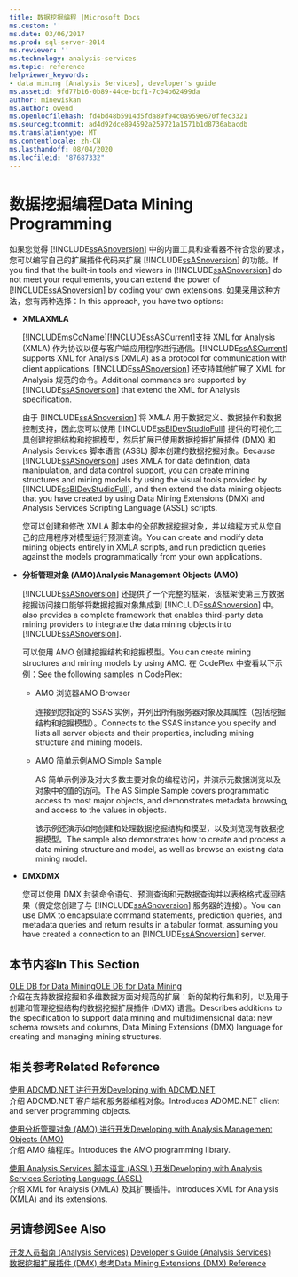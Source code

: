 ```yaml
---
title: 数据挖掘编程 |Microsoft Docs
ms.custom: ''
ms.date: 03/06/2017
ms.prod: sql-server-2014
ms.reviewer: ''
ms.technology: analysis-services
ms.topic: reference
helpviewer_keywords:
- data mining [Analysis Services], developer's guide
ms.assetid: 9fd77b16-0b89-44ce-bcf1-7c04b62499da
author: minewiskan
ms.author: owend
ms.openlocfilehash: fd4bd48b5914d5fda89f94c0a959e670ffec3321
ms.sourcegitcommit: ad4d92dce894592a259721a1571b1d8736abacdb
ms.translationtype: MT
ms.contentlocale: zh-CN
ms.lasthandoff: 08/04/2020
ms.locfileid: "87687332"
---
```

# <a name="data-mining-programming"></a><span data-ttu-id="33842-102">数据挖掘编程</span><span class="sxs-lookup"><span data-stu-id="33842-102">Data Mining Programming</span></span>
  <span data-ttu-id="33842-103">如果您觉得 [!INCLUDE[ssASnoversion](../../includes/ssasnoversion-md.md)] 中的内置工具和查看器不符合您的要求，您可以编写自己的扩展插件代码来扩展 [!INCLUDE[ssASnoversion](../../includes/ssasnoversion-md.md)] 的功能。</span><span class="sxs-lookup"><span data-stu-id="33842-103">If you find that the built-in tools and viewers in [!INCLUDE[ssASnoversion](../../includes/ssasnoversion-md.md)] do not meet your requirements, you can extend the power of [!INCLUDE[ssASnoversion](../../includes/ssasnoversion-md.md)] by coding your own extensions.</span></span> <span data-ttu-id="33842-104">如果采用这种方法，您有两种选择：</span><span class="sxs-lookup"><span data-stu-id="33842-104">In this approach, you have two options:</span></span>  
  
-   <span data-ttu-id="33842-105">**XMLA**</span><span class="sxs-lookup"><span data-stu-id="33842-105">**XMLA**</span></span>  
  
     [!INCLUDE[msCoName](../../includes/msconame-md.md)]<span data-ttu-id="33842-106">[!INCLUDE[ssASCurrent](../../includes/ssascurrent-md.md)]支持 XML for Analysis (XMLA) 作为协议以便与客户端应用程序进行通信。</span><span class="sxs-lookup"><span data-stu-id="33842-106">[!INCLUDE[ssASCurrent](../../includes/ssascurrent-md.md)] supports XML for Analysis (XMLA) as a protocol for communication with client applications.</span></span> <span data-ttu-id="33842-107">[!INCLUDE[ssASnoversion](../../includes/ssasnoversion-md.md)] 还支持其他扩展了 XML for Analysis 规范的命令。</span><span class="sxs-lookup"><span data-stu-id="33842-107">Additional commands are supported by [!INCLUDE[ssASnoversion](../../includes/ssasnoversion-md.md)] that extend the XML for Analysis specification.</span></span>  
  
     <span data-ttu-id="33842-108">由于 [!INCLUDE[ssASnoversion](../../includes/ssasnoversion-md.md)] 将 XMLA 用于数据定义、数据操作和数据控制支持，因此您可以使用 [!INCLUDE[ssBIDevStudioFull](../../includes/ssbidevstudiofull-md.md)] 提供的可视化工具创建挖掘结构和挖掘模型，然后扩展已使用数据挖掘扩展插件 (DMX) 和 Analysis Services 脚本语言 (ASSL) 脚本创建的数据挖掘对象。</span><span class="sxs-lookup"><span data-stu-id="33842-108">Because [!INCLUDE[ssASnoversion](../../includes/ssasnoversion-md.md)] uses XMLA for data definition, data manipulation, and data control support, you can create mining structures and mining models by using the visual tools provided by [!INCLUDE[ssBIDevStudioFull](../../includes/ssbidevstudiofull-md.md)], and then extend the data mining objects that you have created by using Data Mining Extensions (DMX) and Analysis Services Scripting Language (ASSL) scripts.</span></span>  
  
     <span data-ttu-id="33842-109">您可以创建和修改 XMLA 脚本中的全部数据挖掘对象，并以编程方式从您自己的应用程序对模型运行预测查询。</span><span class="sxs-lookup"><span data-stu-id="33842-109">You can create and modify data mining objects entirely in XMLA scripts, and run prediction queries against the models programmatically from your own applications.</span></span>  
  
-   <span data-ttu-id="33842-110">**分析管理对象 (AMO)**</span><span class="sxs-lookup"><span data-stu-id="33842-110">**Analysis Management Objects (AMO)**</span></span>  
  
     [!INCLUDE[ssASnoversion](../../includes/ssasnoversion-md.md)] <span data-ttu-id="33842-111">还提供了一个完整的框架，该框架使第三方数据挖掘访问接口能够将数据挖掘对象集成到 [!INCLUDE[ssASnoversion](../../includes/ssasnoversion-md.md)] 中。</span><span class="sxs-lookup"><span data-stu-id="33842-111">also provides a complete framework that enables third-party data mining providers to integrate the data mining objects into [!INCLUDE[ssASnoversion](../../includes/ssasnoversion-md.md)].</span></span>  
  
     <span data-ttu-id="33842-112">可以使用 AMO 创建挖掘结构和挖掘模型。</span><span class="sxs-lookup"><span data-stu-id="33842-112">You can create mining structures and mining models by using AMO.</span></span> <span data-ttu-id="33842-113">在 CodePlex 中查看以下示例：</span><span class="sxs-lookup"><span data-stu-id="33842-113">See the following samples in CodePlex:</span></span>  
  
    -   <span data-ttu-id="33842-114">AMO 浏览器</span><span class="sxs-lookup"><span data-stu-id="33842-114">AMO Browser</span></span>  
  
         <span data-ttu-id="33842-115">连接到您指定的 SSAS 实例，并列出所有服务器对象及其属性（包括挖掘结构和挖掘模型）。</span><span class="sxs-lookup"><span data-stu-id="33842-115">Connects to the SSAS instance you specify and lists all server objects and their properties, including mining structure and mining models.</span></span>  
  
    -   <span data-ttu-id="33842-116">AMO 简单示例</span><span class="sxs-lookup"><span data-stu-id="33842-116">AMO Simple Sample</span></span>  
  
         <span data-ttu-id="33842-117">AS 简单示例涉及对大多数主要对象的编程访问，并演示元数据浏览以及对象中的值的访问。</span><span class="sxs-lookup"><span data-stu-id="33842-117">The AS Simple Sample covers programmatic access to most major objects, and demonstrates metadata browsing, and access to the values in objects.</span></span>  
  
         <span data-ttu-id="33842-118">该示例还演示如何创建和处理数据挖掘结构和模型，以及浏览现有数据挖掘模型。</span><span class="sxs-lookup"><span data-stu-id="33842-118">The sample also demonstrates how to create and process a data mining structure and model, as well as browse an existing data mining model.</span></span>  
  
-   <span data-ttu-id="33842-119">**DMX**</span><span class="sxs-lookup"><span data-stu-id="33842-119">**DMX**</span></span>  
  
     <span data-ttu-id="33842-120">您可以使用 DMX 封装命令语句、预测查询和元数据查询并以表格格式返回结果（假定您创建了与 [!INCLUDE[ssASnoversion](../../includes/ssasnoversion-md.md)] 服务器的连接）。</span><span class="sxs-lookup"><span data-stu-id="33842-120">You can use DMX to encapsulate command statements, prediction queries, and metadata queries and return results in a tabular format, assuming you have created a connection to an [!INCLUDE[ssASnoversion](../../includes/ssasnoversion-md.md)] server.</span></span>  
  
## <a name="in-this-section"></a><span data-ttu-id="33842-121">本节内容</span><span class="sxs-lookup"><span data-stu-id="33842-121">In This Section</span></span>  
 [<span data-ttu-id="33842-122">OLE DB for Data Mining</span><span class="sxs-lookup"><span data-stu-id="33842-122">OLE DB for Data Mining</span></span>](../../../2014/analysis-services/dev-guide/ole-db-for-data-mining.md)  
 <span data-ttu-id="33842-123">介绍在支持数据挖掘和多维数据方面对规范的扩展：新的架构行集和列，以及用于创建和管理挖掘结构的数据挖掘扩展插件 (DMX) 语言。</span><span class="sxs-lookup"><span data-stu-id="33842-123">Describes additions to the specification to support data mining and multidimensional data: new schema rowsets and columns, Data Mining Extensions (DMX) language for creating and managing mining structures.</span></span>  
  
## <a name="related-reference"></a><span data-ttu-id="33842-124">相关参考</span><span class="sxs-lookup"><span data-stu-id="33842-124">Related Reference</span></span>  
 [<span data-ttu-id="33842-125">使用 ADOMD.NET 进行开发</span><span class="sxs-lookup"><span data-stu-id="33842-125">Developing with ADOMD.NET</span></span>](https://docs.microsoft.com/bi-reference/adomd/developing-with-adomd-net)  
 <span data-ttu-id="33842-126">介绍 ADOMD.NET 客户端和服务器编程对象。</span><span class="sxs-lookup"><span data-stu-id="33842-126">Introduces ADOMD.NET client and server programming objects.</span></span>  
  
 [<span data-ttu-id="33842-127">使用分析管理对象 (AMO) 进行开发</span><span class="sxs-lookup"><span data-stu-id="33842-127">Developing with Analysis Management Objects &#40;AMO&#41;</span></span>](https://docs.microsoft.com/bi-reference/amo/developing-with-analysis-management-objects-amo)  
 <span data-ttu-id="33842-128">介绍 AMO 编程库。</span><span class="sxs-lookup"><span data-stu-id="33842-128">Introduces the AMO programming library.</span></span>  
  
 [<span data-ttu-id="33842-129">使用 Analysis Services 脚本语言 (ASSL) 开发</span><span class="sxs-lookup"><span data-stu-id="33842-129">Developing with Analysis Services Scripting Language &#40;ASSL&#41;</span></span>](../multidimensional-models/scripting-language-assl/developing-with-analysis-services-scripting-language-assl.md)  
 <span data-ttu-id="33842-130">介绍 XML for Analysis (XMLA) 及其扩展插件。</span><span class="sxs-lookup"><span data-stu-id="33842-130">Introduces XML for Analysis (XMLA) and its extensions.</span></span>  
  
## <a name="see-also"></a><span data-ttu-id="33842-131">另请参阅</span><span class="sxs-lookup"><span data-stu-id="33842-131">See Also</span></span>  
 <span data-ttu-id="33842-132">[开发人员指南 &#40;Analysis Services&#41;](../analysis-services-developer-documentation.md) </span><span class="sxs-lookup"><span data-stu-id="33842-132">[Developer's Guide &#40;Analysis Services&#41;](../analysis-services-developer-documentation.md) </span></span>  
 [<span data-ttu-id="33842-133">数据挖掘扩展插件 (DMX) 参考</span><span class="sxs-lookup"><span data-stu-id="33842-133">Data Mining Extensions &#40;DMX&#41; Reference</span></span>](/sql/dmx/data-mining-extensions-dmx-reference)  
  
  
